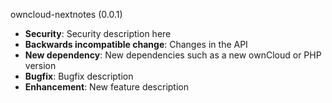 owncloud-nextnotes (0.0.1)
* **Security**: Security description here
* **Backwards incompatible change**: Changes in the API
* **New dependency**: New dependencies such as a new ownCloud or PHP version
* **Bugfix**: Bugfix description
* **Enhancement**: New feature description